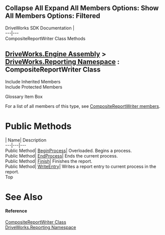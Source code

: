 Collapse All Expand All Members Options: Show All  Members Options: Filtered   
---  
DriveWorks SDK Documentation  |   
---|---  
CompositeReportWriter Class Methods   
  
[DriveWorks.Engine Assembly](topic2156.md) > [DriveWorks.Reporting Namespace](topic10334.md) : CompositeReportWriter Class  
---  
  
Include Inherited Members    
Include Protected Members    


Glossary Item Box

For a list of all members of this type, see [CompositeReportWriter members](topic10364.md).

# Public Methods

| Name| Description  
---|---|---  
Public Method| [BeginProcess](topic10372.md)| Overloaded. Begins a process.   
Public Method| [EndProcess](topic10375.md)| Ends the current process.   
Public Method| [Finish](topic10376.md)| Finishes the report.   
Public Method| [WriteEntry](topic10377.md)| Writes a report entry to current process in the report.   
Top

# See Also

#### Reference

[CompositeReportWriter Class](topic10363.md)   
[DriveWorks.Reporting Namespace](topic10334.md)


